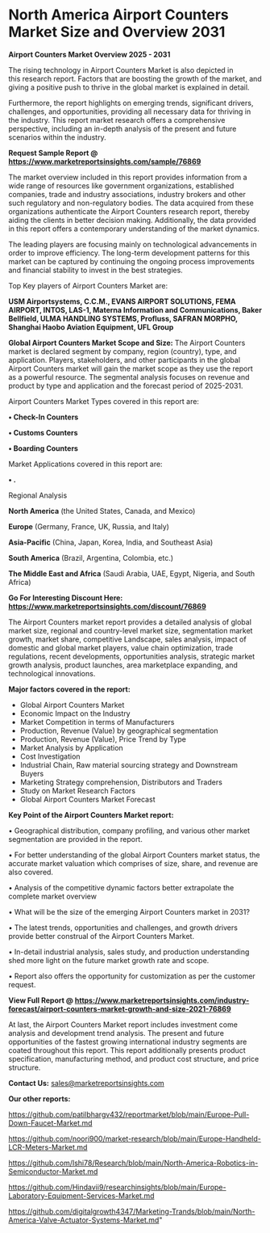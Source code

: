 # North America Airport Counters Market Size and Overview 2031

<Strong> Airport Counters Market Overview 2025 - 2031</strong>

The rising technology in Airport Counters Market is also depicted in this research report. Factors that are boosting the growth of the market, and giving a positive push to thrive in the global market is explained in detail.

Furthermore, the report highlights on emerging trends, significant drivers, challenges, and opportunities, providing all necessary data for thriving in the industry. This report market research offers a comprehensive perspective, including an in-depth analysis of the present and future scenarios within the industry.

<strong>Request Sample Report @ <a href=https://www.marketreportsinsights.com/sample/76869>https://www.marketreportsinsights.com/sample/76869</a></strong>

The market overview included in this report provides information from a wide range of resources like government organizations, established companies, trade and industry associations, industry brokers and other such regulatory and non-regulatory bodies. The data acquired from these organizations authenticate the Airport Counters research report, thereby aiding the clients in better decision making. Additionally, the data provided in this report offers a contemporary understanding of the market dynamics.

The leading players are focusing mainly on technological advancements in order to improve efficiency. The long-term development patterns for this market can be captured by continuing the ongoing process improvements and financial stability to invest in the best strategies.

Top Key players of Airport Counters Market are:

<strong>USM Airportsystems, C.C.M., EVANS AIRPORT SOLUTIONS, FEMA AIRPORT, INTOS, LAS-1, Materna Information and Communications, Baker Bellfield, ULMA HANDLING SYSTEMS, Profluss, SAFRAN MORPHO, Shanghai Haobo Aviation Equipment, UFL Group</strong>

<strong><b>Global Airport Counters Market Scope and Size:</b></strong>
The Airport Counters market is declared segment by company, region (country), type, and application. Players, stakeholders, and other participants in the global Airport Counters market will gain the market scope as they use the report as a powerful resource. The segmental analysis focuses on revenue and product by type and application and the forecast period of 2025-2031.

Airport Counters Market Types covered in this report are:

<strong>• Check-In Counters

• Customs Counters

• Boarding Counters</strong>

Market Applications covered in this report are:

<strong>• .</strong> 

Regional Analysis

<strong>North America</strong> (the United States, Canada, and Mexico)

<strong>Europe</strong> (Germany, France, UK, Russia, and Italy)

<strong>Asia-Pacific</strong> (China, Japan, Korea, India, and Southeast Asia)

<strong>South America</strong> (Brazil, Argentina, Colombia, etc.)

<strong>The Middle East and Africa</strong> (Saudi Arabia, UAE, Egypt, Nigeria, and South Africa)

<strong>Go For Interesting Discount Here: <a href=https://www.marketreportsinsights.com/discount/76869>https://www.marketreportsinsights.com/discount/76869</a></strong>

The Airport Counters market report provides a detailed analysis of global market size, regional and country-level market size, segmentation market growth, market share, competitive Landscape, sales analysis, impact of domestic and global market players, value chain optimization, trade regulations, recent developments, opportunities analysis, strategic market growth analysis, product launches, area marketplace expanding, and technological innovations.

<strong><b>Major factors covered in the report:</b></strong>
<ul>
  <li>Global Airport Counters Market </li>
  <li>Economic Impact on the Industry</li>
  <li>Market Competition in terms of Manufacturers</li>
  <li>Production, Revenue (Value) by geographical segmentation</li>
  <li>Production, Revenue (Value), Price Trend by Type</li>
  <li>Market Analysis by Application</li>
  <li>Cost Investigation</li>
  <li>Industrial Chain, Raw material sourcing strategy and Downstream Buyers</li>
  <li>Marketing Strategy comprehension, Distributors and Traders</li>
  <li>Study on Market Research Factors</li>
  <li>Global Airport Counters Market Forecast</li>
</ul>

<strong><b>Key Point of the Airport Counters Market report:</b></strong>

• Geographical distribution, company profiling, and various other market segmentation are provided in the report.

• For better understanding of the global Airport Counters market status, the accurate market valuation which comprises of size, share, and revenue are also covered.

• Analysis of the competitive dynamic factors better extrapolate the complete market overview

• What will be the size of the emerging Airport Counters market in 2031?

• The latest trends, opportunities and challenges, and growth drivers provide better construal of the Airport Counters Market.

• In-detail industrial analysis, sales study, and production understanding shed more light on the future market growth rate and scope.

• Report also offers the opportunity for customization as per the customer request.

<strong><b>View Full Report @ <a href=https://www.marketreportsinsights.com/industry-forecast/airport-counters-market-growth-and-size-2021-76869>https://www.marketreportsinsights.com/industry-forecast/airport-counters-market-growth-and-size-2021-76869</a></b></strong>


At last, the Airport Counters Market report includes investment come analysis and development trend analysis. The present and future opportunities of the fastest growing international industry segments are coated throughout this report. This report additionally presents product specification, manufacturing method, and product cost structure, and price structure.

<strong>Contact Us:</strong>
sales@marketreportsinsights.com

<strong>Our other reports:</strong>

<a href=https://github.com/patilbhargv432/reportmarket/blob/main/Europe-Pull-Down-Faucet-Market.md>https://github.com/patilbhargv432/reportmarket/blob/main/Europe-Pull-Down-Faucet-Market.md</a>

<a href=https://github.com/noori900/market-research/blob/main/Europe-Handheld-LCR-Meters-Market.md>https://github.com/noori900/market-research/blob/main/Europe-Handheld-LCR-Meters-Market.md</a>

<a href=https://github.com/Ishi78/Research/blob/main/North-America-Robotics-in-Semiconductor-Market.md>https://github.com/Ishi78/Research/blob/main/North-America-Robotics-in-Semiconductor-Market.md</a>

<a href=https://github.com/Hindavii9/researchinsights/blob/main/Europe-Laboratory-Equipment-Services-Market.md>https://github.com/Hindavii9/researchinsights/blob/main/Europe-Laboratory-Equipment-Services-Market.md</a>

<a href=https://github.com/digitalgrowth4347/Marketing-Trands/blob/main/North-America-Valve-Actuator-Systems-Market.md>https://github.com/digitalgrowth4347/Marketing-Trands/blob/main/North-America-Valve-Actuator-Systems-Market.md</a>"
